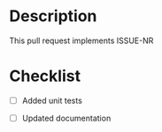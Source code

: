 # Description
<!-- Detail what changes were implemented with this pull request -->


<!-- If there is a ticket associated with this pull request, mention it below. If not, please remove the below. -->
This pull request implements ISSUE-NR

# Checklist

- [ ] Added unit tests
<!-- If not, please explain why below -->

- [ ] Updated documentation
<!-- If not, please explain why below -->

